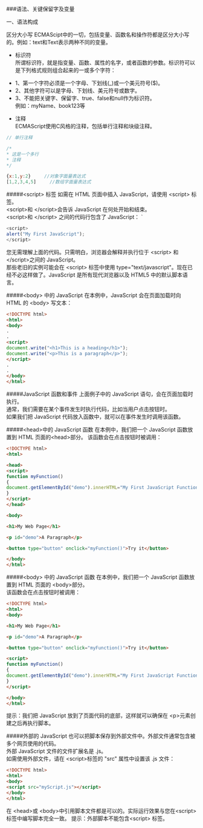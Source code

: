 ###语法、关键保留字及变量

一、语法构成

区分大小写
ECMAScipt中的一切，包括变量、函数名和操作符都是区分大小写的。例如：text和Text表示两种不同的变量。

* 标识符      
所谓标识符，就是指变量、函数、属性的名字，或者函数的参数。标识符可以是下列格式规则组合起来的一或多个字符：
 - 1、第一个字符必须是一个字母、下划线(_)或一个美元符号($)。
 - 2、其他字符可以是字母、下划线、美元符号或数字。
 - 3、不能把关键字、保留字、true、false和null作为标识符。       
例如：myName、book123等

* 注释      
ECMAScript使用C风格的注释，包括单行注释和块级注释。

```js
// 单行注释

/*
* 这是一个多行
* 注释
*/
```
```js
{x:1,y:2} 	  //对象字面量表达式
[1,2,3,4,5]		//数组字面量表达式
```
#####&lt;script> 标签
如需在 HTML 页面中插入 JavaScript，请使用 &lt;script&gt; 标签。        
&lt;script&gt;和 &lt;/script&gt;会告诉 JavaScript 在何处开始和结束。            
&lt;script&gt;和 &lt;/script&gt; 之间的代码行包含了 JavaScript： `    
```js
<script>
alert("My First JavaScript");
</script>
```
您无需理解上面的代码。只需明白，浏览器会解释并执行位于 &lt;script&gt; 和 &lt;/script&gt;之间的 JavaScript。    
那些老旧的实例可能会在 &lt;script&gt; 标签中使用 type="text/javascript"。现在已经不必这样做了。JavaScript 是所有现代浏览器以及 HTML5 中的默认脚本语言。            

#####&lt;body&gt; 中的 JavaScript
在本例中，JavaScript 会在页面加载时向 HTML 的 &lt;body&gt; 写文本：
```html
<!DOCTYPE html>
<html>
<body>
.
.
<script>
document.write("<h1>This is a heading</h1>");
document.write("<p>This is a paragraph</p>");
</script>
.
.
</body>
</html>
```
#####JavaScript 函数和事件
上面例子中的 JavaScript 语句，会在页面加载时执行。     
通常，我们需要在某个事件发生时执行代码，比如当用户点击按钮时。     
如果我们把 JavaScript 代码放入函数中，就可以在事件发生时调用该函数。     

#####&lt;head&gt;中的 JavaScript 函数
在本例中，我们把一个 JavaScript 函数放置到 HTML 页面的&lt;head&gt;部分。
该函数会在点击按钮时被调用：
```html
<!DOCTYPE html>
<html>

<head>
<script>
function myFunction()
{
document.getElementById("demo").innerHTML="My First JavaScript Function";
}
</script>
</head>

<body>

<h1>My Web Page</h1>

<p id="demo">A Paragraph</p>

<button type="button" onclick="myFunction()">Try it</button>

</body>
</html>
```
#####&lt;body&gt; 中的 JavaScript 函数
在本例中，我们把一个 JavaScript 函数放置到 HTML 页面的 &lt;body&gt;部分。    
该函数会在点击按钮时被调用：   
```html
<!DOCTYPE html>
<html>
<body>

<h1>My Web Page</h1>

<p id="demo">A Paragraph</p>

<button type="button" onclick="myFunction()">Try it</button>

<script>
function myFunction()
{
document.getElementById("demo").innerHTML="My First JavaScript Function";
}
</script>

</body>
</html>
```
提示：我们把 JavaScript 放到了页面代码的底部，这样就可以确保在 &lt;p&gt;元素创建之后再执行脚本。

#####外部的 JavaScript
也可以把脚本保存到外部文件中。外部文件通常包含被多个网页使用的代码。           
外部 JavaScript 文件的文件扩展名是 .js。      
如需使用外部文件，请在 &lt;script&gt;标签的 "src" 属性中设置该 .js 文件：    
```html
<!DOCTYPE html>
<html>
<body>
<script src="myScript.js"></script>
</body>
</html>
```
在 &lt;head&gt;或 &lt;body&gt;中引用脚本文件都是可以的。实际运行效果与您在&lt;script&gt;标签中编写脚本完全一致。
提示：外部脚本不能包含&lt;script> 标签。

